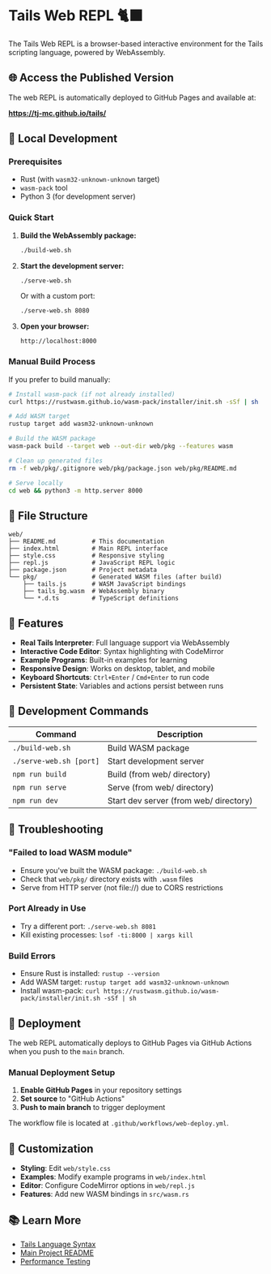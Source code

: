 # Tails Web REPL 🐈‍⬛

The Tails Web REPL is a browser-based interactive environment for the Tails scripting language, powered by WebAssembly.

## 🌐 Access the Published Version

The web REPL is automatically deployed to GitHub Pages and available at:

**https://tj-mc.github.io/tails/**

## 🚀 Local Development

### Prerequisites

- Rust (with `wasm32-unknown-unknown` target)
- `wasm-pack` tool
- Python 3 (for development server)

### Quick Start

1. **Build the WebAssembly package:**
   ```bash
   ./build-web.sh
   ```

2. **Start the development server:**
   ```bash
   ./serve-web.sh
   ```

   Or with a custom port:
   ```bash
   ./serve-web.sh 8080
   ```

3. **Open your browser:**
   ```
   http://localhost:8000
   ```

### Manual Build Process

If you prefer to build manually:

```bash
# Install wasm-pack (if not already installed)
curl https://rustwasm.github.io/wasm-pack/installer/init.sh -sSf | sh

# Add WASM target
rustup target add wasm32-unknown-unknown

# Build the WASM package
wasm-pack build --target web --out-dir web/pkg --features wasm

# Clean up generated files
rm -f web/pkg/.gitignore web/pkg/package.json web/pkg/README.md

# Serve locally
cd web && python3 -m http.server 8000
```

## 📁 File Structure

```
web/
├── README.md          # This documentation
├── index.html         # Main REPL interface
├── style.css          # Responsive styling
├── repl.js            # JavaScript REPL logic
├── package.json       # Project metadata
└── pkg/               # Generated WASM files (after build)
    ├── tails.js       # WASM JavaScript bindings
    ├── tails_bg.wasm  # WebAssembly binary
    └── *.d.ts         # TypeScript definitions
```

## 🎯 Features

- **Real Tails Interpreter**: Full language support via WebAssembly
- **Interactive Code Editor**: Syntax highlighting with CodeMirror
- **Example Programs**: Built-in examples for learning
- **Responsive Design**: Works on desktop, tablet, and mobile
- **Keyboard Shortcuts**: `Ctrl+Enter` / `Cmd+Enter` to run code
- **Persistent State**: Variables and actions persist between runs

## 🔧 Development Commands

| Command | Description |
|---------|-------------|
| `./build-web.sh` | Build WASM package |
| `./serve-web.sh [port]` | Start development server |
| `npm run build` | Build (from web/ directory) |
| `npm run serve` | Serve (from web/ directory) |
| `npm run dev` | Start dev server (from web/ directory) |

## 🐛 Troubleshooting

### "Failed to load WASM module"
- Ensure you've built the WASM package: `./build-web.sh`
- Check that `web/pkg/` directory exists with `.wasm` files
- Serve from HTTP server (not file://) due to CORS restrictions

### Port Already in Use
- Try a different port: `./serve-web.sh 8081`
- Kill existing processes: `lsof -ti:8000 | xargs kill`

### Build Errors
- Ensure Rust is installed: `rustup --version`
- Add WASM target: `rustup target add wasm32-unknown-unknown`
- Install wasm-pack: `curl https://rustwasm.github.io/wasm-pack/installer/init.sh -sSf | sh`

## 🚢 Deployment

The web REPL automatically deploys to GitHub Pages via GitHub Actions when you push to the `main` branch.

### Manual Deployment Setup

1. **Enable GitHub Pages** in your repository settings
2. **Set source** to "GitHub Actions"
3. **Push to main branch** to trigger deployment

The workflow file is located at `.github/workflows/web-deploy.yml`.

## 🎨 Customization

- **Styling**: Edit `web/style.css`
- **Examples**: Modify example programs in `web/index.html`
- **Editor**: Configure CodeMirror options in `web/repl.js`
- **Features**: Add new WASM bindings in `src/wasm.rs`

## 📚 Learn More

- [Tails Language Syntax](../docs/SYNTAX.md)
- [Main Project README](../README.md)
- [Performance Testing](../docs/PERFORMANCE_TESTING.md)